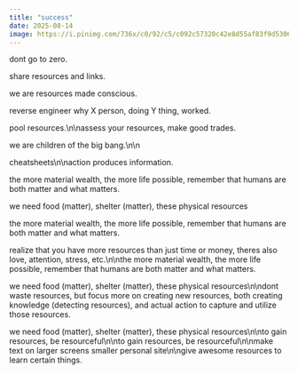 ```yaml
---
title: "success"
date: 2025-08-14
image: https://i.pinimg.com/736x/c0/92/c5/c092c57320c42e8d55af83f9d5306314.jpg
---
```


dont go to zero.

share resources and links.

we are resources made conscious.

reverse engineer why X person, doing Y thing, worked.

pool resources.\n\nassess your resources, make good trades.

we are children of the big bang.\n\n

cheatsheets\n\naction produces information.

the more material wealth, the more life possible, remember that humans are both matter and what matters.

we need food (matter), shelter (matter), these physical resources

the more material wealth, the more life possible, remember that humans are both matter and what matters.

realize that you have more resources than just time or money, theres also love, attention, stress, etc.\n\nthe more material wealth, the more life possible, remember that humans are both matter and what matters.

we need food (matter), shelter (matter), these physical resources\n\ndont waste resources, but focus more on creating new resources, both creating knowledge (detecting resources), and actual action to capture and utilize those resources.

we need food (matter), shelter (matter), these physical resources\n\nto gain resources, be resourceful\n\nto gain resources, be resourceful\n\nmake text on larger screens smaller personal site\n\ngive awesome resources to learn certain things.
